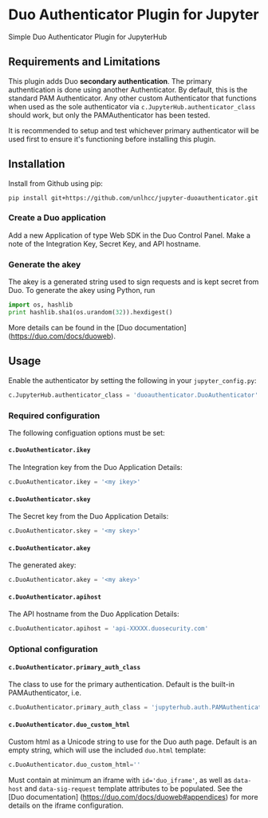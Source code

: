 # Duo Authenticator Plugin for Jupyter #

Simple Duo Authenticator Plugin for JupyterHub

## Requirements and Limitations ##

This plugin adds Duo **secondary authentication**.  The primary authentication
is done using another Authenticator.  By default, this is the standard PAM
Authenticator.  Any other custom Authenticator that functions when used as
the sole authenticator via `c.JupyterHub.authenticator_class` should work, but
only the PAMAuthenticator has been tested.

It is recommended to setup and test whichever primary authenticator will be used
first to ensure it's functioning before installing this plugin.

## Installation ##

Install from Github using pip:

```
pip install git+https://github.com/unlhcc/jupyter-duoauthenticator.git
```

### Create a Duo application ###

Add a new Application of type Web SDK in the Duo Control Panel.  Make a note of
the Integration Key, Secret Key, and API hostname.

### Generate the akey ###

The akey is a generated string used to sign requests and is kept secret from Duo.
To generate the akey using Python, run

```python
import os, hashlib
print hashlib.sha1(os.urandom(32)).hexdigest()
```

More details can be found in the [Duo documentation] (https://duo.com/docs/duoweb).

## Usage ##

Enable the authenticator by setting the following in your `jupyter_config.py`:

```python
c.JupyterHub.authenticator_class = 'duoauthenticator.DuoAuthenticator'
```

### Required configuration ###

The following configuation options must be set:

#### `c.DuoAuthenticator.ikey` ####

The Integration key from the Duo Application Details:

```python
c.DuoAuthenticator.ikey = '<my ikey>'
```

#### `c.DuoAuthenticator.skey` ####

The Secret key from the Duo Application Details:

```python
c.DuoAuthenticator.skey = '<my skey>'
```

#### `c.DuoAuthenticator.akey` ####

The generated akey:

```python
c.DuoAuthenticator.akey = '<my akey>'
```

#### `c.DuoAuthenticator.apihost` ####

The API hostname from the Duo Application Details:

```python
c.DuoAuthenticator.apihost = 'api-XXXXX.duosecurity.com'
```

### Optional configuration ###

#### `c.DuoAuthenticator.primary_auth_class` ####

The class to use for the primary authentication.  Default is the built-in
PAMAuthenticator, i.e.

```python
c.DuoAuthenticator.primary_auth_class = 'jupyterhub.auth.PAMAuthenticator'
```

#### `c.DuoAuthenticator.duo_custom_html` ####

Custom html as a Unicode string to use for the Duo auth page.  Default is an
empty string, which will use the included `duo.html` template:

```python
c.DuoAuthenticator.duo_custom_html=''
```

Must contain at minimum an iframe with `id='duo_iframe'`, as well as `data-host`
and `data-sig-request` template attributes to be populated.  See
the [Duo documentation] (https://duo.com/docs/duoweb#appendices) for more details
on the iframe configuration.
